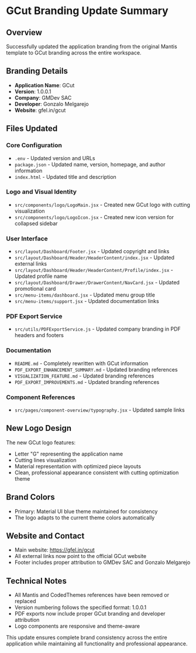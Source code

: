 # GCut Branding Update Summary

## Overview
Successfully updated the application branding from the original Mantis template to GCut branding across the entire workspace.

## Branding Details
- **Application Name**: GCut
- **Version**: 1.0.0.1
- **Company**: GMDev SAC
- **Developer**: Gonzalo Melgarejo
- **Website**: gfel.in/gcut

## Files Updated

### Core Configuration
- `.env` - Updated version and URLs
- `package.json` - Updated name, version, homepage, and author information
- `index.html` - Updated title and description

### Logo and Visual Identity
- `src/components/logo/LogoMain.jsx` - Created new GCut logo with cutting visualization
- `src/components/logo/LogoIcon.jsx` - Created new icon version for collapsed sidebar

### User Interface
- `src/layout/Dashboard/Footer.jsx` - Updated copyright and links
- `src/layout/Dashboard/Header/HeaderContent/index.jsx` - Updated external links
- `src/layout/Dashboard/Header/HeaderContent/Profile/index.jsx` - Updated profile name
- `src/layout/Dashboard/Drawer/DrawerContent/NavCard.jsx` - Updated promotional card
- `src/menu-items/dashboard.jsx` - Updated menu group title
- `src/menu-items/support.jsx` - Updated documentation links

### PDF Export Service
- `src/utils/PDFExportService.js` - Updated company branding in PDF headers and footers

### Documentation
- `README.md` - Completely rewritten with GCut information
- `PDF_EXPORT_ENHANCEMENT_SUMMARY.md` - Updated branding references
- `VISUALIZATION_FEATURE.md` - Updated branding references  
- `PDF_EXPORT_IMPROVEMENTS.md` - Updated branding references

### Component References
- `src/pages/component-overview/typography.jsx` - Updated sample links

## New Logo Design
The new GCut logo features:
- Letter "G" representing the application name
- Cutting lines visualization
- Material representation with optimized piece layouts
- Clean, professional appearance consistent with cutting optimization theme

## Brand Colors
- Primary: Material UI blue theme maintained for consistency
- The logo adapts to the current theme colors automatically

## Website and Contact
- Main website: https://gfel.in/gcut
- All external links now point to the official GCut website
- Footer includes proper attribution to GMDev SAC and Gonzalo Melgarejo

## Technical Notes
- All Mantis and CodedThemes references have been removed or replaced
- Version numbering follows the specified format: 1.0.0.1
- PDF exports now include proper GCut branding and developer attribution
- Logo components are responsive and theme-aware

This update ensures complete brand consistency across the entire application while maintaining all functionality and professional appearance.
